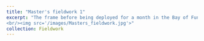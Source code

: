 ```yaml
---
title: "Master's fieldwork 1"
excerpt: "The frame before being deployed for a month in the Bay of Fundy and the team who help deploy, prepare and build it. Grand Passage, September 2018. (Left to right: Len Zedel, Greg Trowse, Mark Downey, Muriel Dunn and Richard Cheel.)
<br/><img src='/images/Masters_fieldwork.jpg'>"
collection: Fieldwork
---
```



